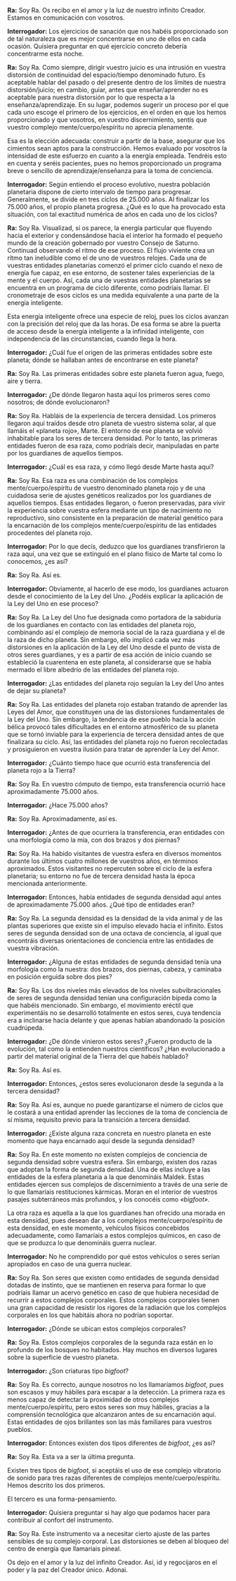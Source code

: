 <p><strong>Ra:</strong> Soy Ra. Os recibo en el amor y la luz de nuestro infinito Creador. Estamos en comunicación con vosotros.</p>
<p><strong>Interrogador:</strong> Los ejercicios de sanación que nos habéis proporcionado son de tal naturaleza que es mejor concentrarse en uno de ellos en cada ocasión. Quisiera preguntar en qué ejercicio concreto debería concentrarme esta noche.</p>
<p><strong>Ra:</strong> Soy Ra. Como siempre, dirigir vuestro juicio es una intrusión en vuestra distorsión de continuidad del espacio/tiempo denominado futuro. Es aceptable hablar del pasado o del presente dentro de los límites de nuestra distorsión/juicio; en cambio, guiar, antes que enseñar/aprender no es aceptable para nuestra distorsión por lo que respecta a la enseñanza/aprendizaje. En su lugar, podemos sugerir un proceso por el que cada uno escoge el primero de los ejercicios, en el orden en que los hemos proporcionado y que vosotros, en vuestro discernimiento, sentís que vuestro complejo mente/cuerpo/espíritu no aprecia plenamente.</p>
<p>Esa es la elección adecuada: construir a partir de la base, asegurar que los cimientos sean aptos para la construcción. Hemos evaluado por vosotros la intensidad de este esfuerzo en cuanto a la energía empleada. Tendréis esto en cuenta y seréis pacientes, pues no hemos proporcionado un programa breve o sencillo de aprendizaje/enseñanza para la toma de conciencia.</p>
<p><strong>Interrogador:</strong> Según entiendo el proceso evolutivo, nuestra población planetaria dispone de cierto intervalo de tiempo para progresar. Generalmente, se divide en tres ciclos de 25.000 años. Al finalizar los 75.000 años, el propio planeta progresa. ¿Qué es lo que ha provocado esta situación, con tal exactitud numérica de años en cada uno de los ciclos?</p>
<p><strong>Ra:</strong> Soy Ra. Visualizad, si os parece, la energía particular que fluyendo hacia el exterior y condensándose hacia el interior ha formado el pequeño mundo de la creación gobernado por vuestro Consejo de Saturno. Continuad observando el ritmo de ese proceso. El flujo viviente crea un ritmo tan ineludible como el de uno de vuestros relojes. Cada una de vuestras entidades planetarias comenzó el primer ciclo cuando el nexo de energía fue capaz, en ese entorno, de sostener tales experiencias de la mente y el cuerpo. Así, cada una de vuestras entidades planetarias se encuentra en un programa de ciclo diferente, como podríais llamar. El cronometraje de esos ciclos es una medida equivalente a una parte de la energía inteligente.</p>
<p>Esta energía inteligente ofrece una especie de reloj, pues los ciclos avanzan con la precisión del reloj que da las horas. De esa forma se abre la puerta de acceso desde la energía inteligente a la infinidad inteligente, con independencia de las circunstancias, cuando llega la hora.</p>
<p><strong>Interrogador:</strong> ¿Cuál fue el origen de las primeras entidades sobre este planeta; dónde se hallaban antes de encontrarse en este planeta?</p>
<p><strong>Ra:</strong> Soy Ra. Las primeras entidades sobre este planeta fueron agua, fuego, aire y tierra.</p>
<p><strong>Interrogador:</strong> ¿De dónde llegaron hasta aquí los primeros seres como nosotros; de dónde evolucionaron?</p>
<p><strong>Ra:</strong> Soy Ra. Habláis de la experiencia de tercera densidad. Los primeros llegaron aquí traídos desde otro planeta de vuestro sistema solar, al que llamáis el «planeta rojo», Marte. El entorno de ese planeta se volvió inhabitable para los seres de tercera densidad. Por lo tanto, las primeras entidades fueron de esa raza, como podríais decir, manipuladas en parte por los guardianes de aquellos tiempos.</p>
<p><strong>Interrogador:</strong> ¿Cuál es esa raza, y cómo llegó desde Marte hasta aquí?</p>
<p><strong>Ra:</strong> Soy Ra. Esa raza es una combinación de los complejos mente/cuerpo/espíritu de vuestro denominado planeta rojo y de una cuidadosa serie de ajustes genéticos realizados por los guardianes de aquellos tiempos. Esas entidades llegaron, o fueron preservadas, para vivir la experiencia sobre vuestra esfera mediante un tipo de nacimiento no reproductivo, sino consistente en la preparación de material genético para la encarnación de los complejos mente/cuerpo/espíritu de las entidades procedentes del planeta rojo.</p>
<p><strong>Interrogador:</strong> Por lo que decís, deduzco que los guardianes transfirieron la raza aquí, una vez que se extinguió en el plano físico de Marte tal como lo conocemos, ¿es así?</p>
<p><strong>Ra:</strong> Soy Ra. Así es.</p>
<p><strong>Interrogador:</strong> Obviamente, al hacerlo de ese modo, los guardianes actuaron desde el conocimiento de la Ley del Uno. ¿Podéis explicar la aplicación de la Ley del Uno en ese proceso?</p>
<p><strong>Ra:</strong> Soy Ra. La Ley del Uno fue designada como portadora de la sabiduría de los guardianes en contacto con las entidades del planeta rojo, combinando así el complejo de memoria social de la raza guardiana y el de la raza de dicho planeta. Sin embargo, ello implicó cada vez más distorsiones en la aplicación de la Ley del Uno desde el punto de vista de otros seres guardianes, y es a partir de esa acción de inicio cuando se estableció la cuarentena en este planeta, al considerarse que se había mermado el libre albedrío de las entidades del planeta rojo.</p>
<p><strong>Interrogador:</strong> ¿Las entidades del planeta rojo seguían la Ley del Uno antes de dejar su planeta?</p>
<p><strong>Ra:</strong> Soy Ra. Las entidades del planeta rojo estaban tratando de aprender las Leyes del Amor, que constituyen una de las distorsiones fundamentales de la Ley del Uno. Sin embargo, la tendencia de ese pueblo hacia la acción bélica provocó tales dificultades en el entorno atmosférico de su planeta que se tornó inviable para la experiencia de tercera densidad antes de que finalizara su ciclo. Así, las entidades del planeta rojo no fueron recolectadas y prosiguieron en vuestra ilusión para tratar de aprender la Ley del Amor.</p>
<p><strong>Interrogador:</strong> ¿Cuánto tiempo hace que ocurrió esta transferencia del planeta rojo a la Tierra?</p>
<p><strong>Ra:</strong> Soy Ra. En vuestro cómputo de tiempo, esta transferencia ocurrió hace aproximadamente 75.000 años.</p>
<p><strong>Interrogador:</strong> ¿Hace 75.000 años?</p>
<p><strong>Ra:</strong> Soy Ra. Aproximadamente, así es.</p>
<p><strong>Interrogador:</strong> ¿Antes de que ocurriera la transferencia, eran entidades con una morfología como la mía, con dos brazos y dos piernas?</p>
<p><strong>Ra:</strong> Soy Ra. Ha habido visitantes de vuestra esfera en diversos momentos durante los últimos cuatro millones de vuestros años, en términos aproximados. Estos visitantes no repercuten sobre el ciclo de la esfera planetaria; su entorno no fue de tercera densidad hasta la época mencionada anteriormente.</p>
<p><strong>Interrogador:</strong> Entonces, había entidades de segunda densidad aquí antes de aproximadamente 75.000 años. ¿Qué tipo de entidades eran?</p>
<p><strong>Ra:</strong> Soy Ra. La segunda densidad es la densidad de la vida animal y de las plantas superiores que existe sin el impulso elevado hacia el infinito. Estos seres de segunda densidad son de una octava de conciencia, al igual que encontráis diversas orientaciones de conciencia entre las entidades de vuestra vibración.</p>
<p><strong>Interrogador:</strong> ¿Alguna de estas entidades de segunda densidad tenía una morfología como la nuestra: dos brazos, dos piernas, cabeza, y caminaba en posición erguida sobre dos pies?</p>
<p><strong>Ra:</strong> Soy Ra. Los dos niveles más elevados de los niveles subvibracionales de seres de segunda densidad tenían una configuración bípeda como la que habéis mencionado. Sin embargo, el movimiento eréctil que experimentáis no se desarrolló totalmente en estos seres, cuya tendencia era a inclinarse hacia delante y que apenas habían abandonado la posición cuadrúpeda.</p>
<p><strong>Interrogador:</strong> ¿De dónde vinieron estos seres? ¿Fueron producto de la evolución, tal como la entienden nuestros científicos? ¿Han evolucionado a partir del material original de la Tierra del que habéis hablado?</p>
<p><strong>Ra:</strong> Soy Ra. Así es.</p>
<p><strong>Interrogador:</strong> Entonces, ¿estos seres evolucionaron desde la segunda a la tercera densidad?</p>
<p><strong>Ra:</strong> Soy Ra. Así es, aunque no puede garantizarse el número de ciclos que le costará a una entidad aprender las lecciones de la toma de conciencia de sí misma, requisito previo para la transición a tercera densidad.</p>
<p><strong>Interrogador:</strong> ¿Existe alguna raza concreta en nuestro planeta en este momento que haya encarnado aquí desde la segunda densidad?</p>
<p><strong>Ra:</strong> Soy Ra. En este momento no existen complejos de conciencia de segunda densidad sobre vuestra esfera. Sin embargo, existen dos razas que adoptan la forma de segunda densidad. Una de ellas incluye a las entidades de la esfera planetaria a la que denomináis Maldek. Estas entidades ejercen sus complejos de discernimiento a través de una serie de lo que llamaríais restituciones kármicas. Moran en el interior de vuestros pasajes subterráneos más profundos, y los conocéis como <em>«bigfoot»</em>.</p>
<p>La otra raza es aquella a la que los guardianes han ofrecido una morada en esta densidad, pues desean dar a los complejos mente/cuerpo/espíritu de esta densidad, en este momento, vehículos físicos concebidos adecuadamente, como llamaríais a estos complejos químicos, en caso de que se produzca lo que denomináis guerra nuclear.</p>
<p><strong>Interrogador:</strong> No he comprendido por qué estos vehículos o seres serían apropiados en caso de una guerra nuclear.</p>
<p><strong>Ra:</strong> Soy Ra. Son seres que existen como entidades de segunda densidad dotadas de instinto, que se mantienen en reserva para formar lo que podríais llamar un acervo genético en caso de que hubiera necesidad de recurrir a estos complejos corporales. Estos complejos corporales tienen una gran capacidad de resistir los rigores de la radiación que los complejos corporales en los que habitáis ahora no podrían soportar.</p>
<p><strong>Interrogador:</strong> ¿Dónde se ubican estos complejos corporales?</p>
<p><strong>Ra:</strong> Soy Ra. Estos complejos corporales de la segunda raza están en lo profundo de los bosques no habitados. Hay muchos en diversos lugares sobre la superficie de vuestro planeta.</p>
<p><strong>Interrogador:</strong> ¿Son criaturas tipo <em>bigfoot</em>?</p>
<p><strong>Ra:</strong> Soy Ra. Es correcto, aunque nosotros no los llamaríamos <em>bigfoot</em>, pues son escasos y muy hábiles para escapar a la detección. La primera raza es menos capaz de detectar la proximidad de otros complejos mente/cuerpo/espíritu, pero estos seres son muy hábiles, gracias a la comprensión tecnológica que alcanzaron antes de su encarnación aquí. Estas entidades de ojos brillantes son las más familiares para vuestros pueblos.</p>
<p><strong>Interrogador:</strong> Entonces existen dos tipos diferentes de <em>bigfoot</em>, ¿es así?</p>
<p><strong>Ra:</strong> Soy Ra. Esta va a ser la última pregunta.</p>
<p>Existen tres tipos de <em>bigfoot</em>, si aceptáis el uso de ese complejo vibratorio de sonido para tres razas diferentes de complejos mente/cuerpo/espíritu. Hemos descrito los dos primeros.</p>
<p>El tercero es una forma-pensamiento.</p>
<p><strong>Interrogador:</strong> Quisiera preguntar si hay algo que podamos hacer para contribuir al confort del instrumento.</p>
<p><strong>Ra:</strong> Soy Ra. Este instrumento va a necesitar cierto ajuste de las partes sensibles de su complejo corporal. Las distorsiones se deben al bloqueo del centro de energía que llamaríais pineal.</p>
<p>Os dejo en el amor y la luz del infinito Creador. Así, id y regocijaros en el poder y la paz del Creador único. Adonai.</p>